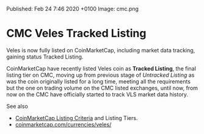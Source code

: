 Published:    	Feb 24 7:46 2020 +0100
Image:			cmc.png

# CMC Veles Tracked Listing
Veles is now fully listed on CoinMarketCap, including market data tracking, gaining status Tracked Listing.

CoinMarketCap have recently listed Veles coin as **Tracked Listing**, the final
listing tier on CMC, moving up from previous stage of *Untracked Listing* as
was the coin originally listed for a long time, meeting all the requirements but 
the one on trading volume on the CMC listed exchanges, until now, from now on the CMC 
have officially started to track VLS market data history.

See also 
 - [CoinMarketCap Listing Criteria](https://support.coinmarketcap.com/hc/en-us/articles/360034124351-Listings-Criteria)
and Listing Tiers.
 - [coinmarketcap.com/currencies/veles/](https://coinmarketcap.com/currencies/veles/)
